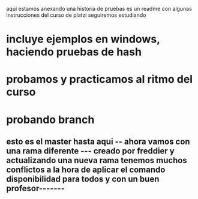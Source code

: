 aqui estamos anexando una historia de pruebas 
es un readme con algunas instrucciones del curso de platzi
seguiremos estudiando

# incluye ejemplos en windows, haciendo pruebas de hash
# probamos y practicamos al ritmo del curso
# probando branch

esto es el master hasta aqui
-- ahora vamos con una rama diferente ---
creado por freddier y actualizando una nueva rama
tenemos muchos conflictos a la hora de aplicar el comando
disponibilidad para todos y con un buen profesor-------
--------------------------------------------------------